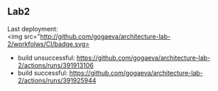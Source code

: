 Lab2 
---
Last deployment:<br>
<img src="http://github.com/gogaeva/architecture-lab-2/workfolws/CI/badge.svg></br>
* build unsuccessful: https://github.com/gogaeva/architecture-lab-2/actions/runs/391913106
* build successful: https://github.com/gogaeva/architecture-lab-2/actions/runs/391925944
